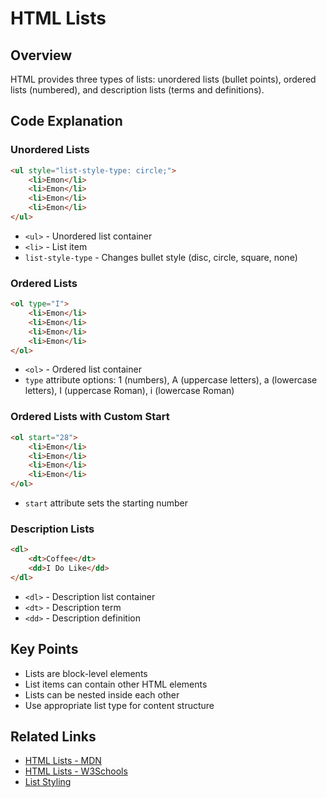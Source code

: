 # HTML Lists

## Overview
HTML provides three types of lists: unordered lists (bullet points), ordered lists (numbered), and description lists (terms and definitions).

## Code Explanation

### Unordered Lists
```html
<ul style="list-style-type: circle;">
    <li>Emon</li>
    <li>Emon</li>
    <li>Emon</li>
    <li>Emon</li>
</ul>
```
- `<ul>` - Unordered list container
- `<li>` - List item
- `list-style-type` - Changes bullet style (disc, circle, square, none)

### Ordered Lists
```html
<ol type="I">
    <li>Emon</li>
    <li>Emon</li>
    <li>Emon</li>
    <li>Emon</li>
</ol>
```
- `<ol>` - Ordered list container
- `type` attribute options: 1 (numbers), A (uppercase letters), a (lowercase letters), I (uppercase Roman), i (lowercase Roman)

### Ordered Lists with Custom Start
```html
<ol start="28">
    <li>Emon</li>
    <li>Emon</li>
    <li>Emon</li>
    <li>Emon</li>
</ol>
```
- `start` attribute sets the starting number

### Description Lists
```html
<dl>
    <dt>Coffee</dt>
    <dd>I Do Like</dd>
</dl>
```
- `<dl>` - Description list container
- `<dt>` - Description term
- `<dd>` - Description definition

## Key Points
- Lists are block-level elements
- List items can contain other HTML elements
- Lists can be nested inside each other
- Use appropriate list type for content structure

## Related Links
- [HTML Lists - MDN](https://developer.mozilla.org/en-US/docs/Web/HTML/Element/ul)
- [HTML Lists - W3Schools](https://www.w3schools.com/html/html_lists.asp)
- [List Styling](https://developer.mozilla.org/en-US/docs/Learn/CSS/Styling_text/Styling_lists)